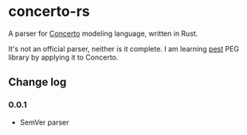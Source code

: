 # concerto-rs

A parser for [Concerto](https://github.com/accordproject/concerto) modeling language, written in Rust.

It's not an official parser, neither is it complete. I am learning [pest](https://pest.rs/) PEG library by applying it to Concerto.

## Change log

### 0.0.1

- SemVer parser
